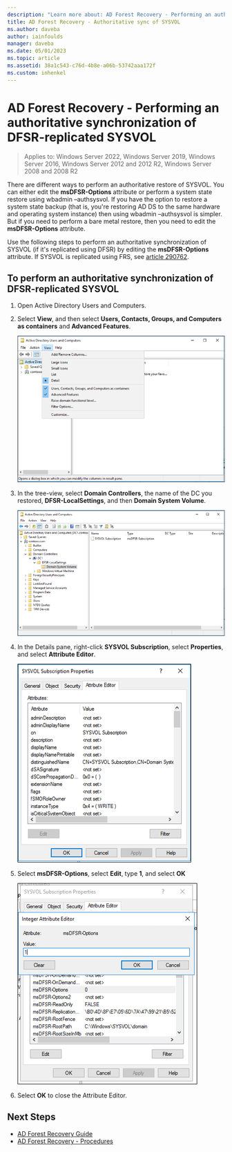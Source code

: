 ```yaml
---
description: "Learn more about: AD Forest Recovery - Performing an authoritative synchronization of DFSR-replicated SYSVOL"
title: AD Forest Recovery - Authoritative sync of SYSVOL
ms.author: daveba
author: iainfoulds
manager: daveba
ms.date: 05/01/2023
ms.topic: article
ms.assetid: 38a1c543-c76d-4b8e-a06b-53742aaa172f
ms.custom: inhenkel
---
```

# AD Forest Recovery - Performing an authoritative synchronization of DFSR-replicated SYSVOL

>Applies to: Windows Server 2022, Windows Server 2019, Windows Server 2016, Windows Server 2012 and 2012 R2, Windows Server 2008 and 2008 R2

There are different ways to perform an authoritative restore of SYSVOL. You can either edit the **msDFSR-Options** attribute or perform a system state restore using wbadmin –authsysvol. If you have the option to restore a system state backup (that is, you're restoring AD DS to the same hardware and operating system instance) then using wbadmin –authsysvol is simpler. But if you need to perform a bare metal restore, then you need to edit the **msDFSR-Options** attribute.

Use the following steps to perform an authoritative synchronization of SYSVOL (if it's replicated using DFSR) by editing the **msDFSR-Options** attribute. If SYSVOL is replicated using FRS, see [article 290762](/troubleshoot/windows-server/networking/use-burflags-to-reinitialize-frs).

## To perform an authoritative synchronization of DFSR-replicated SYSVOL

1. Open Active Directory Users and Computers.
2. Select **View**, and then select **Users, Contacts, Groups, and Computers as containers** and **Advanced Features**.

   ![Screenshot that shows the Advanced Features option and Users, Contacts, Groups, and Computers option selected.](media/AD-Forest-Recovery-Authoritative-Recovery-SYSVOL/sysvol1.png)

3. In the tree-view, select **Domain Controllers**, the name of the DC you restored, **DFSR-LocalSettings**, and then **Domain System Volume**.

   ![Screenshot that highlights the Domain System Volume folder.](media/AD-Forest-Recovery-Authoritative-Recovery-SYSVOL/sysvol2.png)

4. In the Details pane, right-click **SYSVOL Subscription**, select **Properties**, and select **Attribute Editor**.

   ![Screenshot that shows the Attribute Editor tab in the SYSVOL Subscriptions Properties dialog box.](media/AD-Forest-Recovery-Authoritative-Recovery-SYSVOL/sysvol3.png)

5. Select **msDFSR-Options**, select **Edit**, type **1**, and select **OK**

   ![SYSVOL](media/AD-Forest-Recovery-Authoritative-Recovery-SYSVOL/sysvol4.png)

6. Select **OK** to close the Attribute Editor.

## Next Steps

- [AD Forest Recovery Guide](AD-Forest-Recovery-Guide.md)
- [AD Forest Recovery - Procedures](AD-Forest-Recovery-Procedures.md)
